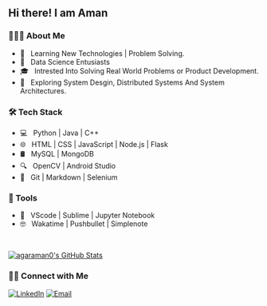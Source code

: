<h2> Hi there! I am Aman </h2>


<h3> 👨🏻‍💻 About Me </h3>

- 🤔 &nbsp; Learning New Technologies | Problem Solving.
- 📔 &nbsp; Data Science Entusiasts
- 🎓 &nbsp; Intrested Into Solving Real World Problems or Product Development.
- 🌱 &nbsp; Exploring System Desgin, Distributed Systems And System Architectures.


<h3>🛠 Tech Stack</h3>

- 💻 &nbsp; Python | Java | C++ 
- 🌐 &nbsp; HTML | CSS | JavaScript | Node.js | Flask
- 🛢 &nbsp; MySQL | MongoDB
- 🔍 &nbsp; OpenCV | Android Studio
- 🔧 &nbsp; Git | Markdown | Selenium


<h3> 🔧 Tools </h3>

- 📝 &nbsp; VScode | Sublime | Jupyter Notebook
- 🤓 &nbsp; Wakatime | Pushbullet | Simplenote


<br/>

[![agaraman0's GitHub Stats](https://github-readme-stats.vercel.app/api?username=agaraman0&show_icons=true)](https://github.com/agaraman0)

<h3> 🤝🏻 Connect with Me </h3>

<p align="center">

<a href="https://www.linkedin.com/in/agaraman0/"><img alt="LinkedIn" src="https://img.shields.io/badge/LinkedIn-Aditya%20Vikram%20Singh-blue?style=flat-square&logo=linkedin"></a>
<a href="mailto:agaraman0@gmail.com"><img alt="Email" src="https://img.shields.io/badge/Email-avsingh@umass.edu-blue?style=flat-square&logo=gmail"></a>
</p>

